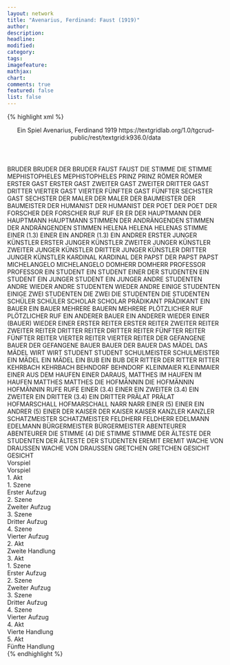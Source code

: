 ```yaml
---
layout: network
title: "Avenarius, Ferdinand: Faust (1919)"
author:
description:
headline:
modified:
category:
tags:
imagefeature: 
mathjax: 
chart: 
comments: true
featured: false
list: false
---
```

{% highlight xml %}
<?xml-model href="https://raw.githubusercontent.com/DLiNa/project/master/rules/lina.rnc"?><?xml-model href="https://raw.githubusercontent.com/DLiNa/project/master/rules/lina.sch"?>
<play xmlns="http://lina.digital">
  <header>
    <title>Faust</title>
    <subtitle>Ein Spiel</subtitle>
    <genretitle/>
    <author>Avenarius, Ferdinand</author>
    <date type="print" when="1919">1919</date>
    <date type="premiere"/>
    <date type="written"/>
    <source>https://textgridlab.org/1.0/tgcrud-public/rest/textgrid:k936.0/data</source>
  </header>
  <personae>
    <character>
      <name>BRUDER</name>
      <alias xml:id="bruder">
        <name>BRUDER</name>
      </alias>
      <alias xml:id="der_bruder">
        <name>DER BRUDER</name>
      </alias>
    </character>
    <character>
      <name>FAUST</name>
      <alias xml:id="faust">
        <name>FAUST</name>
      </alias>
    </character>
    <character>
      <name>DIE STIMME</name>
      <alias xml:id="die_stimme">
        <name>DIE STIMME</name>
      </alias>
    </character>
    <character>
      <name>MEPHISTOPHELES</name>
      <alias xml:id="mephistopheles">
        <name>MEPHISTOPHELES</name>
      </alias>
    </character>
    <character>
      <name>PRINZ</name>
      <alias xml:id="prinz">
        <name>PRINZ</name>
      </alias>
    </character>
    <character>
      <name>RÖMER</name>
      <alias xml:id="römer">
        <name>RÖMER</name>
      </alias>
    </character>
    <character>
      <name>ERSTER GAST</name>
      <alias xml:id="erster_gast">
        <name>ERSTER GAST</name>
      </alias>
    </character>
    <character>
      <name>ZWEITER GAST</name>
      <alias xml:id="zweiter_gast">
        <name>ZWEITER</name>
      </alias>
    </character>
    <character>
      <name>DRITTER GAST</name>
      <alias xml:id="dritter_gast">
        <name>DRITTER</name>
      </alias>
    </character>
    <character>
      <name>VIERTER GAST</name>
      <alias xml:id="vierter_gast">
        <name>VIERTER</name>
      </alias>
    </character>
    <character>
      <name>FÜNFTER GAST</name>
      <alias xml:id="fünfter_gast">
        <name>FÜNFTER</name>
      </alias>
    </character>
    <character>
      <name>SECHSTER GAST</name>
      <alias xml:id="sechster_gast">
        <name>SECHSTER</name>
      </alias>
    </character>
    <character>
      <name>DER MALER</name>
      <alias xml:id="der_maler">
        <name>DER MALER</name>
      </alias>
    </character>
    <character>
      <name>DER BAUMEISTER</name>
      <alias xml:id="der_baumeister">
        <name>DER BAUMEISTER</name>
      </alias>
    </character>
    <character>
      <name>DER HUMANIST</name>
      <alias xml:id="der_humanist">
        <name>DER HUMANIST</name>
      </alias>
    </character>
    <character>
      <name>DER POET</name>
      <alias xml:id="der_poet">
        <name>DER POET</name>
      </alias>
    </character>
    <character>
      <name>DER FORSCHER</name>
      <alias xml:id="der_forscher">
        <name>DER FORSCHER</name>
      </alias>
    </character>
    <character>
      <name>RUF</name>
      <alias xml:id="ruf">
        <name>RUF</name>
      </alias>
    </character>
    <character>
      <name>ER</name>
      <alias xml:id="er">
        <name>ER</name>
      </alias>
    </character>
    <character>
      <name>DER HAUPTMANN</name>
      <alias xml:id="der_hauptmann">
        <name>DER HAUPTMANN</name>
      </alias>
      <alias xml:id="hauptmann">
        <name>HAUPTMANN</name>
      </alias>
    </character>
    <character>
      <name>STIMMEN DER ANDRÄNGENDEN</name>
      <alias xml:id="stimmen_der_andrängenden">
        <name>STIMMEN DER ANDRÄNGENDEN</name>
      </alias>
      <alias xml:id="stimmen">
        <name>STIMMEN</name>
      </alias>
    </character>
    <character>
      <name>HELENA</name>
      <alias xml:id="helena">
        <name>HELENA</name>
      </alias>
      <alias xml:id="helenas_stimme">
        <name>HELENAS STIMME</name>
      </alias>
    </character>
    <character>
      <name>EINER (1.3)</name>
      <alias xml:id="einer_1.3">
        <name>EINER</name>
      </alias>
    </character>
    <character>
      <name>EIN ANDRER (1.3)</name>
      <alias xml:id="ein_andrer_1.3">
        <name>EIN ANDRER</name>
      </alias>
    </character>
    <character>
      <name>ERSTER JUNGER KÜNSTLER</name>
      <alias xml:id="erster_junger_künstler">
        <name>ERSTER JUNGER KÜNSTLER</name>
      </alias>
    </character>
    <character>
      <name>ZWEITER JUNGER KÜNSTLER</name>
      <alias xml:id="zweiter_junger_künstler">
        <name>ZWEITER JUNGER KÜNSTLER</name>
      </alias>
    </character>
    <character>
      <name>DRITTER JUNGER KÜNSTLER</name>
      <alias xml:id="dritter_junger_künstler">
        <name>DRITTER JUNGER KÜNSTLER</name>
      </alias>
    </character>
    <character>
      <name>KARDINAL</name>
      <alias xml:id="kardinal">
        <name>KARDINAL</name>
      </alias>
    </character>
    <character>
      <name>DER PAPST</name>
      <alias xml:id="der_papst">
        <name>DER PAPST</name>
      </alias>
      <alias xml:id="papst">
        <name>PAPST</name>
      </alias>
    </character>
    <character>
      <name>MICHELANGELO</name>
      <alias xml:id="michelangelo">
        <name>MICHELANGELO</name>
      </alias>
    </character>
    <character>
      <name>DOMHERR</name>
      <alias xml:id="domherr">
        <name>DOMHERR</name>
      </alias>
    </character>
    <character>
      <name>PROFESSOR</name>
      <alias xml:id="professor">
        <name>PROFESSOR</name>
      </alias>
    </character>
    <character>
      <name>EIN STUDENT</name>
      <alias xml:id="ein_student">
        <name>EIN STUDENT</name>
      </alias>
    </character>
    <character>
      <name>EINER DER STUDENTEN</name>
      <alias xml:id="einer_der_studenten">
        <name>EIN STUDENT</name>
      </alias>
    </character>
    <character>
      <name>EIN JUNGER STUDENT</name>
      <alias xml:id="ein_junger">
        <name>EIN JUNGER</name>
      </alias>
    </character>
    <character>
      <name>ANDRE STUDENTEN</name>
      <alias xml:id="andre">
        <name>ANDRE</name>
      </alias>
    </character>
    <character>
      <name>WIEDER ANDRE STUDENTEN</name>
      <alias xml:id="wieder_andre">
        <name>WIEDER ANDRE</name>
      </alias>
    </character>
    <character>
      <name>EINIGE STUDENTEN</name>
      <alias xml:id="einige">
        <name>EINIGE</name>
      </alias>
    </character>
    <character>
      <name>ZWEI STUDENTEN</name>
      <alias xml:id="die_zwei">
        <name>DIE ZWEI</name>
      </alias>
    </character>
    <character>
      <name>DIE STUDENTEN</name>
      <alias xml:id="die_studenten">
        <name>DIE STUDENTEN</name>
      </alias>
    </character>
    <character>
      <name>SCHÜLER</name>
      <alias xml:id="schüler">
        <name>SCHÜLER</name>
      </alias>
    </character>
    <character>
      <name>SCHOLAR</name>
      <alias xml:id="scholar">
        <name>SCHOLAR</name>
      </alias>
    </character>
    <character>
      <name>PRÄDIKANT</name>
      <alias xml:id="prädikant">
        <name>PRÄDIKANT</name>
      </alias>
    </character>
    <character>
      <name>EIN BAUER</name>
      <alias xml:id="ein_bauer">
        <name>EIN BAUER</name>
      </alias>
    </character>
    <character>
      <name>MEHRERE BAUERN</name>
      <alias xml:id="mehrere">
        <name>MEHRERE</name>
      </alias>
    </character>
    <character>
      <name>PLÖTZLICHER RUF</name>
      <alias xml:id="plötzlicher_ruf">
        <name>PLÖTZLICHER RUF</name>
      </alias>
    </character>
    <character>
      <name>EIN ANDERER BAUER</name>
      <alias xml:id="ein_anderer">
        <name>EIN ANDERER</name>
      </alias>
    </character>
    <character>
      <name>WIEDER EINER (BAUER)</name>
      <alias xml:id="wieder_einer">
        <name>WIEDER EINER</name>
      </alias>
    </character>
    <character>
      <name>ERSTER REITER</name>
      <alias xml:id="erster_reiter">
        <name>ERSTER REITER</name>
      </alias>
    </character>
    <character>
      <name>ZWEITER REITER</name>
      <alias xml:id="zweiter_reiter">
        <name>ZWEITER REITER</name>
      </alias>
    </character>
    <character>
      <name>DRITTER REITER</name>
      <alias xml:id="dritter_reiter">
        <name>DRITTER REITER</name>
      </alias>
    </character>
    <character>
      <name>FÜNFTER REITER</name>
      <alias xml:id="fünfter_reiter">
        <name>FÜNFTER REITER</name>
      </alias>
    </character>
    <character>
      <name>VIERTER REITER</name>
      <alias xml:id="vierter_reiter">
        <name>VIERTER REITER</name>
      </alias>
    </character>
    <character>
      <name>DER GEFANGENE BAUER</name>
      <alias xml:id="der_gefangene_bauer">
        <name>DER GEFANGENE BAUER</name>
      </alias>
      <alias xml:id="bauer">
        <name>BAUER</name>
      </alias>
      <alias xml:id="der_bauer">
        <name>DER BAUER</name>
      </alias>
    </character>
    <character>
      <name>DAS MÄDEL</name>
      <alias xml:id="das_mädel">
        <name>DAS MÄDEL</name>
      </alias>
    </character>
    <character>
      <name>WIRT</name>
      <alias xml:id="wirt">
        <name>WIRT</name>
      </alias>
    </character>
    <character>
      <name>STUDENT</name>
      <alias xml:id="student">
        <name>STUDENT</name>
      </alias>
    </character>
    <character>
      <name>SCHULMEISTER</name>
      <alias xml:id="schulmeister">
        <name>SCHULMEISTER</name>
      </alias>
    </character>
    <character>
      <name>EIN MÄDEL</name>
      <alias xml:id="ein_mädel">
        <name>EIN MÄDEL</name>
      </alias>
    </character>
    <character>
      <name>EIN BUB</name>
      <alias xml:id="ein_bub">
        <name>EIN BUB</name>
      </alias>
    </character>
    <character>
      <name>DER RITTER</name>
      <alias xml:id="der_ritter">
        <name>DER RITTER</name>
      </alias>
      <alias xml:id="ritter">
        <name>RITTER</name>
      </alias>
    </character>
    <character>
      <name>KEHRBACH</name>
      <alias xml:id="kehrbach">
        <name>KEHRBACH</name>
      </alias>
    </character>
    <character>
      <name>BEHNDORF</name>
      <alias xml:id="behndorf">
        <name>BEHNDORF</name>
      </alias>
    </character>
    <character>
      <name>KLEINMAIER</name>
      <alias xml:id="kleinmaier">
        <name>KLEINMAIER</name>
      </alias>
    </character>
    <character>
      <name>EINER AUS DEM HAUFEN</name>
      <alias xml:id="einer_daraus">
        <name>EINER DARAUS, MATTHES</name>
      </alias>
    </character>
    <character>
      <name>IM HAUFEN</name>
      <alias xml:id="im_haufen">
        <name>IM HAUFEN</name>
      </alias>
    </character>
    <character>
      <name>MATTHES</name>
      <alias xml:id="matthes">
        <name>MATTHES</name>
      </alias>
    </character>
    <character>
      <name>DIE HOFMÄNNIN</name>
      <alias xml:id="die_hofmännin">
        <name>DIE HOFMÄNNIN</name>
      </alias>
      <alias xml:id="hofmännin">
        <name>HOFMÄNNIN</name>
      </alias>
    </character>
    <character>
      <name>RUFE</name>
      <alias xml:id="rufe">
        <name>RUFE</name>
      </alias>
    </character>
    <character>
      <name>EINER (3.4)</name>
      <alias xml:id="einer_3.4">
        <name>EINER</name>
      </alias>
    </character>
    <character>
      <name>EIN ZWEITER (3.4)</name>
      <alias xml:id="ein_zweiter_3.4">
        <name>EIN ZWEITER</name>
      </alias>
    </character>
    <character>
      <name>EIN DRITTER (3.4)</name>
      <alias xml:id="ein_dritter_3.4">
        <name>EIN DRITTER</name>
      </alias>
    </character>
    <character>
      <name>PRÄLAT</name>
      <alias xml:id="prälat">
        <name>PRÄLAT</name>
      </alias>
    </character>
    <character>
      <name>HOFMARSCHALL</name>
      <alias xml:id="hofmarschall">
        <name>HOFMARSCHALL</name>
      </alias>
    </character>
    <character>
      <name>NARR</name>
      <alias xml:id="narr">
        <name>NARR</name>
      </alias>
    </character>
    <character>
      <name>EINER (5)</name>
      <alias xml:id="einer_5">
        <name>EINER</name>
      </alias>
    </character>
    <character>
      <name>EIN ANDRER (5)</name>
      <alias xml:id="ein_andrer_5">
        <name>EINER</name>
      </alias>
    </character>
    <character>
      <name>DER KAISER</name>
      <alias xml:id="der_kaiser">
        <name>DER KAISER</name>
      </alias>
      <alias xml:id="kaiser">
        <name>KAISER</name>
      </alias>
    </character>
    <character>
      <name>KANZLER</name>
      <alias xml:id="kanzler">
        <name>KANZLER</name>
      </alias>
    </character>
    <character>
      <name>SCHATZMEISTER</name>
      <alias xml:id="schatzmeister">
        <name>SCHATZMEISTER</name>
      </alias>
    </character>
    <character>
      <name>FELDHERR</name>
      <alias xml:id="feldherr">
        <name>FELDHERR</name>
      </alias>
    </character>
    <character>
      <name>EDELMANN</name>
      <alias xml:id="edelmann">
        <name>EDELMANN</name>
      </alias>
    </character>
    <character>
      <name>BÜRGERMEISTER</name>
      <alias xml:id="bürgermeister">
        <name>BÜRGERMEISTER</name>
      </alias>
    </character>
    <character>
      <name>ABENTEURER</name>
      <alias xml:id="abenteurer">
        <name>ABENTEURER</name>
      </alias>
    </character>
    <character>
      <name>DIE STIMME (4)</name>
      <alias xml:id="die_stimme_4">
        <name>DIE STIMME</name>
      </alias>
      <alias xml:id="stimme_4">
        <name>STIMME</name>
      </alias>
    </character>
    <character>
      <name>DER ÄLTESTE DER STUDENTEN</name>
      <alias xml:id="der_älteste_der_studenten">
        <name>DER ÄLTESTE DER STUDENTEN</name>
      </alias>
    </character>
    <character>
      <name>EREMIT</name>
      <alias xml:id="eremit">
        <name>EREMIT</name>
      </alias>
    </character>
    <character>
      <name>WACHE VON DRAUSSEN</name>
      <alias xml:id="wache_von_draussen">
        <name>WACHE VON DRAUSSEN</name>
      </alias>
    </character>
    <character>
      <name>GRETCHEN</name>
      <alias xml:id="gretchen">
        <name>GRETCHEN</name>
      </alias>
    </character>
    <character>
      <name>GESICHT</name>
      <alias xml:id="gesicht">
        <name>GESICHT</name>
      </alias>
    </character>
  </personae>
  <text>
    <div>
      <head>Vorspiel</head>
      <div>
        <head>Vorspiel</head>
        <sp who="#bruder">
          <amount n="4" unit="speech_acts"/>
          <amount n="263" unit="words"/>
          <amount n="35" unit="lines"/>
          <amount n="1411" unit="chars"/>
        </sp>
        <sp who="#faust">
          <amount n="5" unit="speech_acts"/>
          <amount n="142" unit="words"/>
          <amount n="18" unit="lines"/>
          <amount n="737" unit="chars"/>
        </sp>
        <sp who="#die_stimme">
          <amount n="1" unit="speech_acts"/>
          <amount n="251" unit="words"/>
          <amount n="41" unit="lines"/>
          <amount n="1276" unit="chars"/>
        </sp>
        <sp who="#mephistopheles">
          <amount n="2" unit="speech_acts"/>
          <amount n="636" unit="words"/>
          <amount n="85" unit="lines"/>
          <amount n="3400" unit="chars"/>
        </sp>
      </div>
    </div>
    <div>
      <head>1. Akt</head>
      <div>
        <head>1. Szene</head>
        <div>
          <head>Erster Aufzug</head>
          <sp who="#prinz">
            <amount n="22" unit="speech_acts"/>
            <amount n="927" unit="words"/>
            <amount n="122" unit="lines"/>
            <amount n="4805" unit="chars"/>
          </sp>
          <sp who="#römer">
            <amount n="2" unit="speech_acts"/>
            <amount n="89" unit="words"/>
            <amount n="13" unit="lines"/>
            <amount n="486" unit="chars"/>
          </sp>
          <sp who="#faust">
            <amount n="19" unit="speech_acts"/>
            <amount n="739" unit="words"/>
            <amount n="97" unit="lines"/>
            <amount n="3800" unit="chars"/>
          </sp>
          <sp who="#erster_gast">
            <amount n="1" unit="speech_acts"/>
            <amount n="53" unit="words"/>
            <amount n="7" unit="lines"/>
            <amount n="269" unit="chars"/>
          </sp>
          <sp who="#zweiter_gast">
            <amount n="1" unit="speech_acts"/>
            <amount n="142" unit="words"/>
            <amount n="17" unit="lines"/>
            <amount n="706" unit="chars"/>
          </sp>
          <sp who="#dritter_gast">
            <amount n="2" unit="speech_acts"/>
            <amount n="60" unit="words"/>
            <amount n="9" unit="lines"/>
            <amount n="319" unit="chars"/>
          </sp>
          <sp who="#vierter_gast">
            <amount n="2" unit="speech_acts"/>
            <amount n="54" unit="words"/>
            <amount n="9" unit="lines"/>
            <amount n="274" unit="chars"/>
          </sp>
          <sp who="#fünfter_gast">
            <amount n="1" unit="speech_acts"/>
            <amount n="108" unit="words"/>
            <amount n="15" unit="lines"/>
            <amount n="593" unit="chars"/>
          </sp>
          <sp who="#sechster_gast">
            <amount n="1" unit="speech_acts"/>
            <amount n="41" unit="words"/>
            <amount n="6" unit="lines"/>
            <amount n="211" unit="chars"/>
          </sp>
          <sp who="#der_maler">
            <amount n="2" unit="speech_acts"/>
            <amount n="95" unit="words"/>
            <amount n="12" unit="lines"/>
            <amount n="471" unit="chars"/>
          </sp>
          <sp who="#der_baumeister">
            <amount n="1" unit="speech_acts"/>
            <amount n="40" unit="words"/>
            <amount n="6" unit="lines"/>
            <amount n="238" unit="chars"/>
          </sp>
          <sp who="#der_humanist">
            <amount n="1" unit="speech_acts"/>
            <amount n="9" unit="words"/>
            <amount n="1" unit="lines"/>
            <amount n="44" unit="chars"/>
          </sp>
          <sp who="#der_poet">
            <amount n="1" unit="speech_acts"/>
            <amount n="8" unit="words"/>
            <amount n="1" unit="lines"/>
            <amount n="42" unit="chars"/>
          </sp>
          <sp who="#der_forscher">
            <amount n="1" unit="speech_acts"/>
            <amount n="6" unit="words"/>
            <amount n="1" unit="lines"/>
            <amount n="41" unit="chars"/>
          </sp>
          <sp who="#ruf">
            <amount n="2" unit="speech_acts"/>
            <amount n="5" unit="words"/>
            <amount n="2" unit="lines"/>
            <amount n="27" unit="chars"/>
          </sp>
          <sp who="#er">
            <amount n="2" unit="speech_acts"/>
            <amount n="94" unit="words"/>
            <amount n="14" unit="lines"/>
            <amount n="526" unit="chars"/>
          </sp>
        </div>
      </div>
      <div>
        <head>2. Szene</head>
        <div>
          <head>Zweiter Aufzug</head>
          <sp who="#der_hauptmann">
            <amount n="3" unit="speech_acts"/>
            <amount n="87" unit="words"/>
            <amount n="11" unit="lines"/>
            <amount n="455" unit="chars"/>
          </sp>
          <sp who="#stimmen_der_andrängenden">
            <amount n="1" unit="speech_acts"/>
            <amount n="11" unit="words"/>
            <amount n="2" unit="lines"/>
            <amount n="74" unit="chars"/>
          </sp>
          <sp who="#stimmen">
            <amount n="2" unit="speech_acts"/>
            <amount n="58" unit="words"/>
            <amount n="9" unit="lines"/>
            <amount n="321" unit="chars"/>
          </sp>
          <sp who="#mephistopheles">
            <amount n="4" unit="speech_acts"/>
            <amount n="147" unit="words"/>
            <amount n="21" unit="lines"/>
            <amount n="758" unit="chars"/>
          </sp>
          <sp who="#helenas_stimme">
            <amount n="2" unit="speech_acts"/>
            <amount n="7" unit="words"/>
            <amount n="2" unit="lines"/>
            <amount n="27" unit="chars"/>
          </sp>
          <sp who="#helena">
            <amount n="1" unit="speech_acts"/>
            <amount n="4" unit="words"/>
            <amount n="1" unit="lines"/>
            <amount n="22" unit="chars"/>
          </sp>
        </div>
      </div>
      <div>
        <head>3. Szene</head>
        <div>
          <head>Dritter Aufzug</head>
          <sp who="#mephistopheles">
            <amount n="5" unit="speech_acts"/>
            <amount n="543" unit="words"/>
            <amount n="73" unit="lines"/>
            <amount n="2927" unit="chars"/>
          </sp>
          <sp who="#einer_1.3">
            <amount n="1" unit="speech_acts"/>
            <amount n="3" unit="words"/>
            <amount n="1" unit="lines"/>
            <amount n="16" unit="chars"/>
          </sp>
          <sp who="#ein_andrer_1.3">
            <amount n="1" unit="speech_acts"/>
            <amount n="9" unit="words"/>
            <amount n="2" unit="lines"/>
            <amount n="58" unit="chars"/>
          </sp>
          <sp who="#prinz">
            <amount n="3" unit="speech_acts"/>
            <amount n="288" unit="words"/>
            <amount n="35" unit="lines"/>
            <amount n="1454" unit="chars"/>
          </sp>
          <sp who="#helena">
            <amount n="13" unit="speech_acts"/>
            <amount n="527" unit="words"/>
            <amount n="71" unit="lines"/>
            <amount n="2772" unit="chars"/>
          </sp>
          <sp who="#faust">
            <amount n="9" unit="speech_acts"/>
            <amount n="170" unit="words"/>
            <amount n="23" unit="lines"/>
            <amount n="930" unit="chars"/>
          </sp>
          <sp who="#erster_junger_künstler">
            <amount n="2" unit="speech_acts"/>
            <amount n="69" unit="words"/>
            <amount n="9" unit="lines"/>
            <amount n="341" unit="chars"/>
          </sp>
          <sp who="#zweiter_junger_künstler">
            <amount n="1" unit="speech_acts"/>
            <amount n="44" unit="words"/>
            <amount n="5" unit="lines"/>
            <amount n="221" unit="chars"/>
          </sp>
          <sp who="#dritter_junger_künstler">
            <amount n="2" unit="speech_acts"/>
            <amount n="70" unit="words"/>
            <amount n="10" unit="lines"/>
            <amount n="369" unit="chars"/>
          </sp>
          <sp who="#kardinal">
            <amount n="1" unit="speech_acts"/>
            <amount n="280" unit="words"/>
            <amount n="35" unit="lines"/>
            <amount n="1500" unit="chars"/>
          </sp>
          <sp who="#der_papst">
            <amount n="1" unit="speech_acts"/>
            <amount n="51" unit="words"/>
            <amount n="8" unit="lines"/>
            <amount n="288" unit="chars"/>
          </sp>
          <sp who="#papst">
            <amount n="5" unit="speech_acts"/>
            <amount n="137" unit="words"/>
            <amount n="23" unit="lines"/>
            <amount n="752" unit="chars"/>
          </sp>
        </div>
      </div>
      <div>
        <head>4. Szene</head>
        <div>
          <head>Vierter Aufzug</head>
          <sp who="#bruder">
            <amount n="1" unit="speech_acts"/>
            <amount n="65" unit="words"/>
            <amount n="8" unit="lines"/>
            <amount n="316" unit="chars"/>
          </sp>
          <sp who="#faust">
            <amount n="12" unit="speech_acts"/>
            <amount n="213" unit="words"/>
            <amount n="33" unit="lines"/>
            <amount n="1069" unit="chars"/>
          </sp>
          <sp who="#michelangelo">
            <amount n="12" unit="speech_acts"/>
            <amount n="730" unit="words"/>
            <amount n="98" unit="lines"/>
            <amount n="3856" unit="chars"/>
          </sp>
          <sp who="#der_bruder">
            <amount n="1" unit="speech_acts"/>
            <amount n="14" unit="words"/>
            <amount n="2" unit="lines"/>
            <amount n="86" unit="chars"/>
          </sp>
        </div>
      </div>
    </div>
    <div>
      <head>2. Akt</head>
      <div>
        <head>Zweite Handlung</head>
        <sp who="#faust">
          <amount n="19" unit="speech_acts"/>
          <amount n="574" unit="words"/>
          <amount n="80" unit="lines"/>
          <amount n="2949" unit="chars"/>
        </sp>
        <sp who="#der_bruder">
          <amount n="2" unit="speech_acts"/>
          <amount n="25" unit="words"/>
          <amount n="3" unit="lines"/>
          <amount n="132" unit="chars"/>
        </sp>
        <sp who="#domherr">
          <amount n="11" unit="speech_acts"/>
          <amount n="337" unit="words"/>
          <amount n="46" unit="lines"/>
          <amount n="1751" unit="chars"/>
        </sp>
        <sp who="#bruder">
          <amount n="8" unit="speech_acts"/>
          <amount n="221" unit="words"/>
          <amount n="29" unit="lines"/>
          <amount n="1128" unit="chars"/>
        </sp>
        <sp who="#professor">
          <amount n="36" unit="speech_acts"/>
          <amount n="1843" unit="words"/>
          <amount n="251" unit="lines"/>
          <amount n="9631" unit="chars"/>
        </sp>
        <sp who="#ein_student">
          <amount n="2" unit="speech_acts"/>
          <amount n="12" unit="words"/>
          <amount n="2" unit="lines"/>
          <amount n="80" unit="chars"/>
        </sp>
        <sp who="#ein_junger">
          <amount n="1" unit="speech_acts"/>
          <amount n="8" unit="words"/>
          <amount n="1" unit="lines"/>
          <amount n="43" unit="chars"/>
        </sp>
        <sp who="#andre">
          <amount n="1" unit="speech_acts"/>
          <amount n="5" unit="words"/>
          <amount n="1" unit="lines"/>
          <amount n="23" unit="chars"/>
        </sp>
        <sp who="#wieder_andre">
          <amount n="1" unit="speech_acts"/>
          <amount n="9" unit="words"/>
          <amount n="2" unit="lines"/>
          <amount n="44" unit="chars"/>
        </sp>
        <sp who="#einer_der_studenten">
          <amount n="2" unit="speech_acts"/>
          <amount n="32" unit="words"/>
          <amount n="5" unit="lines"/>
          <amount n="172" unit="chars"/>
        </sp>
        <sp who="#einige">
          <amount n="1" unit="speech_acts"/>
          <amount n="4" unit="words"/>
          <amount n="1" unit="lines"/>
          <amount n="28" unit="chars"/>
        </sp>
        <sp who="#die_zwei">
          <amount n="1" unit="speech_acts"/>
          <amount n="8" unit="words"/>
          <amount n="2" unit="lines"/>
          <amount n="42" unit="chars"/>
        </sp>
        <sp who="#die_studenten">
          <amount n="1" unit="speech_acts"/>
          <amount n="5" unit="words"/>
          <amount n="1" unit="lines"/>
          <amount n="40" unit="chars"/>
        </sp>
        <sp who="#schüler">
          <amount n="1" unit="speech_acts"/>
          <amount n="16" unit="words"/>
          <amount n="2" unit="lines"/>
          <amount n="86" unit="chars"/>
        </sp>
        <sp who="#scholar">
          <amount n="5" unit="speech_acts"/>
          <amount n="130" unit="words"/>
          <amount n="19" unit="lines"/>
          <amount n="683" unit="chars"/>
        </sp>
      </div>
    </div>
    <div>
      <head>3. Akt</head>
      <div>
        <head>1. Szene</head>
        <div>
          <head>Erster Aufzug</head>
          <sp who="#prädikant">
            <amount n="5" unit="speech_acts"/>
            <amount n="479" unit="words"/>
            <amount n="1" unit="lines"/>
            <amount n="2710" unit="chars"/>
          </sp>
          <sp who="#ein_bauer">
            <amount n="3" unit="speech_acts"/>
            <amount n="83" unit="words"/>
            <amount n="1" unit="lines"/>
            <amount n="427" unit="chars"/>
          </sp>
          <sp who="#mehrere">
            <amount n="1" unit="speech_acts"/>
            <amount n="34" unit="words"/>
            <amount n="191" unit="chars"/>
          </sp>
          <sp who="#plötzlicher_ruf">
            <amount n="1" unit="speech_acts"/>
            <amount n="2" unit="words"/>
            <amount n="1" unit="lines"/>
            <amount n="21" unit="chars"/>
          </sp>
          <sp who="#plötzlicher_ruf">
            <amount n="1" unit="speech_acts"/>
            <amount n="3" unit="words"/>
            <amount n="1" unit="lines"/>
            <amount n="12" unit="chars"/>
          </sp>
          <sp who="#ein_anderer">
            <amount n="1" unit="speech_acts"/>
            <amount n="7" unit="words"/>
            <amount n="1" unit="lines"/>
            <amount n="33" unit="chars"/>
          </sp>
          <sp who="#wieder_einer">
            <amount n="1" unit="speech_acts"/>
            <amount n="14" unit="words"/>
            <amount n="1" unit="lines"/>
            <amount n="86" unit="chars"/>
          </sp>
          <sp who="#erster_reiter">
            <amount n="4" unit="speech_acts"/>
            <amount n="172" unit="words"/>
            <amount n="1" unit="lines"/>
            <amount n="963" unit="chars"/>
          </sp>
          <sp who="#zweiter_reiter">
            <amount n="6" unit="speech_acts"/>
            <amount n="118" unit="words"/>
            <amount n="3" unit="lines"/>
            <amount n="632" unit="chars"/>
          </sp>
          <sp who="#dritter_reiter">
            <amount n="5" unit="speech_acts"/>
            <amount n="69" unit="words"/>
            <amount n="4" unit="lines"/>
            <amount n="378" unit="chars"/>
          </sp>
          <sp who="#vierter_reiter #fünfter_reiter">
            <amount n="1" unit="speech_acts"/>
          </sp>
          <sp who="#vierter_reiter">
            <amount n="1" unit="speech_acts"/>
            <amount n="34" unit="words"/>
            <amount n="199" unit="chars"/>
          </sp>
          <sp who="#bauer">
            <amount n="1" unit="speech_acts"/>
            <amount n="5" unit="words"/>
            <amount n="1" unit="lines"/>
            <amount n="38" unit="chars"/>
          </sp>
          <sp who="#vierter_reiter">
            <amount n="1" unit="speech_acts"/>
            <amount n="32" unit="words"/>
            <amount n="156" unit="chars"/>
          </sp>
          <sp who="#der_gefangene_bauer">
            <amount n="1" unit="speech_acts"/>
            <amount n="14" unit="words"/>
            <amount n="1" unit="lines"/>
            <amount n="75" unit="chars"/>
          </sp>
          <sp who="#der_bauer">
            <amount n="1" unit="speech_acts"/>
            <amount n="10" unit="words"/>
            <amount n="1" unit="lines"/>
            <amount n="49" unit="chars"/>
          </sp>
          <sp who="#das_mädel">
            <amount n="2" unit="speech_acts"/>
            <amount n="6" unit="words"/>
            <amount n="2" unit="lines"/>
            <amount n="27" unit="chars"/>
          </sp>
          <sp who="#wirt">
            <amount n="2" unit="speech_acts"/>
            <amount n="35" unit="words"/>
            <amount n="1" unit="lines"/>
            <amount n="185" unit="chars"/>
          </sp>
        </div>
      </div>
      <div>
        <head>2. Szene</head>
        <div>
          <head>Zweiter Aufzug</head>
          <sp who="#domherr">
            <amount n="4" unit="speech_acts"/>
            <amount n="336" unit="words"/>
            <amount n="47" unit="lines"/>
            <amount n="1880" unit="chars"/>
          </sp>
          <sp who="#faust">
            <amount n="8" unit="speech_acts"/>
            <amount n="387" unit="words"/>
            <amount n="51" unit="lines"/>
            <amount n="2012" unit="chars"/>
          </sp>
          <sp who="#ein_student">
            <amount n="2" unit="speech_acts"/>
            <amount n="14" unit="words"/>
            <amount n="3" unit="lines"/>
            <amount n="71" unit="chars"/>
          </sp>
          <sp who="#student">
            <amount n="3" unit="speech_acts"/>
            <amount n="27" unit="words"/>
            <amount n="5" unit="lines"/>
            <amount n="154" unit="chars"/>
          </sp>
        </div>
      </div>
      <div>
        <head>3. Szene</head>
        <div>
          <head>Dritter Aufzug</head>
          <sp who="#schulmeister">
            <amount n="9" unit="speech_acts"/>
            <amount n="401" unit="words"/>
            <amount n="3" unit="lines"/>
            <amount n="2177" unit="chars"/>
          </sp>
          <sp who="#ein_mädel">
            <amount n="1" unit="speech_acts"/>
            <amount n="5" unit="words"/>
            <amount n="1" unit="lines"/>
            <amount n="24" unit="chars"/>
          </sp>
          <sp who="#ein_bub">
            <amount n="1" unit="speech_acts"/>
            <amount n="12" unit="words"/>
            <amount n="1" unit="lines"/>
            <amount n="60" unit="chars"/>
          </sp>
          <sp who="#der_ritter">
            <amount n="1" unit="speech_acts"/>
            <amount n="21" unit="words"/>
            <amount n="117" unit="chars"/>
          </sp>
          <sp who="#faust">
            <amount n="11" unit="speech_acts"/>
            <amount n="91" unit="words"/>
            <amount n="14" unit="lines"/>
            <amount n="523" unit="chars"/>
          </sp>
          <sp who="#ritter">
            <amount n="23" unit="speech_acts"/>
            <amount n="609" unit="words"/>
            <amount n="59" unit="lines"/>
            <amount n="3188" unit="chars"/>
          </sp>
          <sp who="#kehrbach">
            <amount n="11" unit="speech_acts"/>
            <amount n="143" unit="words"/>
            <amount n="20" unit="lines"/>
            <amount n="702" unit="chars"/>
          </sp>
          <sp who="#behndorf">
            <amount n="1" unit="speech_acts"/>
            <amount n="74" unit="words"/>
            <amount n="10" unit="lines"/>
            <amount n="400" unit="chars"/>
          </sp>
          <sp who="#kleinmaier">
            <amount n="3" unit="speech_acts"/>
            <amount n="15" unit="words"/>
            <amount n="3" unit="lines"/>
            <amount n="85" unit="chars"/>
          </sp>
        </div>
      </div>
      <div>
        <head>4. Szene</head>
        <div>
          <head>Vierter Aufzug</head>
          <sp who="#einer_daraus #matthes">
            <amount n="1" unit="speech_acts"/>
            <amount n="131" unit="words"/>
            <amount n="741" unit="chars"/>
          </sp>
          <sp who="#mephistopheles">
            <amount n="19" unit="speech_acts"/>
            <amount n="596" unit="words"/>
            <amount n="60" unit="lines"/>
            <amount n="3272" unit="chars"/>
          </sp>
          <sp who="#im_haufen">
            <amount n="1" unit="speech_acts"/>
            <amount n="13" unit="words"/>
            <amount n="1" unit="lines"/>
            <amount n="66" unit="chars"/>
          </sp>
          <sp who="#matthes">
            <amount n="1" unit="speech_acts"/>
            <amount n="7" unit="words"/>
            <amount n="1" unit="lines"/>
            <amount n="41" unit="chars"/>
          </sp>
          <sp who="#die_hofmännin">
            <amount n="1" unit="speech_acts"/>
            <amount n="17" unit="words"/>
            <amount n="1" unit="lines"/>
            <amount n="92" unit="chars"/>
          </sp>
          <sp who="#hofmännin">
            <amount n="5" unit="speech_acts"/>
            <amount n="113" unit="words"/>
            <amount n="9" unit="lines"/>
            <amount n="729" unit="chars"/>
          </sp>
          <sp who="#rufe">
            <amount n="1" unit="speech_acts"/>
            <amount n="12" unit="words"/>
            <amount n="1" unit="lines"/>
            <amount n="79" unit="chars"/>
          </sp>
          <sp who="#ein_zweiter_3.4">
            <amount n="1" unit="speech_acts"/>
            <amount n="19" unit="words"/>
            <amount n="1" unit="lines"/>
            <amount n="97" unit="chars"/>
          </sp>
          <sp who="#ein_dritter_3.4">
            <amount n="1" unit="speech_acts"/>
            <amount n="19" unit="words"/>
            <amount n="126" unit="chars"/>
          </sp>
          <sp who="#einer_3.4">
            <amount n="2" unit="speech_acts"/>
            <amount n="29" unit="words"/>
            <amount n="2" unit="lines"/>
            <amount n="174" unit="chars"/>
          </sp>
          <sp who="#faust">
            <amount n="8" unit="speech_acts"/>
            <amount n="294" unit="words"/>
            <amount n="38" unit="lines"/>
            <amount n="1505" unit="chars"/>
          </sp>
          <sp who="#kehrbach">
            <amount n="1" unit="speech_acts"/>
            <amount n="10" unit="words"/>
            <amount n="2" unit="lines"/>
            <amount n="52" unit="chars"/>
          </sp>
        </div>
      </div>
    </div>
    <div>
      <head>4. Akt</head>
      <div>
        <head>Vierte Handlung</head>
        <sp who="#prälat">
          <amount n="15" unit="speech_acts"/>
          <amount n="438" unit="words"/>
          <amount n="62" unit="lines"/>
          <amount n="2360" unit="chars"/>
        </sp>
        <sp who="#hofmarschall">
          <amount n="6" unit="speech_acts"/>
          <amount n="53" unit="words"/>
          <amount n="9" unit="lines"/>
          <amount n="251" unit="chars"/>
        </sp>
        <sp who="#hauptmann">
          <amount n="9" unit="speech_acts"/>
          <amount n="475" unit="words"/>
          <amount n="60" unit="lines"/>
          <amount n="2486" unit="chars"/>
        </sp>
        <sp who="#narr">
          <amount n="21" unit="speech_acts"/>
          <amount n="295" unit="words"/>
          <amount n="45" unit="lines"/>
          <amount n="1585" unit="chars"/>
        </sp>
        <sp who="#der_kaiser">
          <amount n="1" unit="speech_acts"/>
          <amount n="11" unit="words"/>
          <amount n="2" unit="lines"/>
          <amount n="63" unit="chars"/>
        </sp>
        <sp who="#kaiser">
          <amount n="31" unit="speech_acts"/>
          <amount n="469" unit="words"/>
          <amount n="70" unit="lines"/>
          <amount n="2449" unit="chars"/>
        </sp>
        <sp who="#kanzler">
          <amount n="52" unit="speech_acts"/>
          <amount n="1449" unit="words"/>
          <amount n="205" unit="lines"/>
          <amount n="7604" unit="chars"/>
        </sp>
        <sp who="#schatzmeister">
          <amount n="5" unit="speech_acts"/>
          <amount n="243" unit="words"/>
          <amount n="32" unit="lines"/>
          <amount n="1283" unit="chars"/>
        </sp>
        <sp who="#feldherr">
          <amount n="1" unit="speech_acts"/>
          <amount n="7" unit="words"/>
          <amount n="1" unit="lines"/>
          <amount n="41" unit="chars"/>
        </sp>
        <sp who="#edelmann">
          <amount n="3" unit="speech_acts"/>
          <amount n="77" unit="words"/>
          <amount n="11" unit="lines"/>
          <amount n="374" unit="chars"/>
        </sp>
        <sp who="#bürgermeister">
          <amount n="1" unit="speech_acts"/>
          <amount n="20" unit="words"/>
          <amount n="3" unit="lines"/>
          <amount n="98" unit="chars"/>
        </sp>
        <sp who="#abenteurer">
          <amount n="14" unit="speech_acts"/>
          <amount n="698" unit="words"/>
          <amount n="92" unit="lines"/>
          <amount n="3611" unit="chars"/>
        </sp>
        <sp who="#faust">
          <amount n="37" unit="speech_acts"/>
          <amount n="972" unit="words"/>
          <amount n="131" unit="lines"/>
          <amount n="4914" unit="chars"/>
        </sp>
        <sp who="#die_stimme_4">
          <amount n="1" unit="speech_acts"/>
          <amount n="61" unit="words"/>
          <amount n="10" unit="lines"/>
          <amount n="304" unit="chars"/>
        </sp>
        <sp who="#stimme_4">
          <amount n="7" unit="speech_acts"/>
          <amount n="145" unit="words"/>
          <amount n="22" unit="lines"/>
          <amount n="768" unit="chars"/>
        </sp>
      </div>
    </div>
    <div>
      <head>5. Akt</head>
      <div>
        <head>Fünfte Handlung</head>
        <sp who="#der_ritter">
          <amount n="1" unit="speech_acts"/>
          <amount n="20" unit="words"/>
          <amount n="3" unit="lines"/>
          <amount n="115" unit="chars"/>
        </sp>
        <sp who="#der_älteste_der_studenten">
          <amount n="1" unit="speech_acts"/>
          <amount n="8" unit="words"/>
          <amount n="1" unit="lines"/>
          <amount n="46" unit="chars"/>
        </sp>
        <sp who="#ritter">
          <amount n="14" unit="speech_acts"/>
          <amount n="663" unit="words"/>
          <amount n="97" unit="lines"/>
          <amount n="3594" unit="chars"/>
        </sp>
        <sp who="#schulmeister">
          <amount n="8" unit="speech_acts"/>
          <amount n="235" unit="words"/>
          <amount n="32" unit="lines"/>
          <amount n="1308" unit="chars"/>
        </sp>
        <sp who="#eremit">
          <amount n="2" unit="speech_acts"/>
          <amount n="10" unit="words"/>
          <amount n="2" unit="lines"/>
          <amount n="52" unit="chars"/>
        </sp>
        <sp who="#faust">
          <amount n="36" unit="speech_acts"/>
          <amount n="620" unit="words"/>
          <amount n="100" unit="lines"/>
          <amount n="3317" unit="chars"/>
        </sp>
        <sp who="#wache_von_draussen">
          <amount n="1" unit="speech_acts"/>
          <amount n="10" unit="words"/>
          <amount n="2" unit="lines"/>
          <amount n="48" unit="chars"/>
        </sp>
        <sp who="#bruder">
          <amount n="2" unit="speech_acts"/>
          <amount n="141" unit="words"/>
          <amount n="17" unit="lines"/>
          <amount n="706" unit="chars"/>
        </sp>
        <sp who="#einer_5">
          <amount n="2" unit="speech_acts"/>
          <amount n="21" unit="words"/>
          <amount n="3" unit="lines"/>
          <amount n="110" unit="chars"/>
        </sp>
        <sp who="#ein_andrer_5">
          <amount n="1" unit="speech_acts"/>
          <amount n="17" unit="words"/>
          <amount n="2" unit="lines"/>
          <amount n="84" unit="chars"/>
        </sp>
        <sp who="#gretchen">
          <amount n="2" unit="speech_acts"/>
          <amount n="140" unit="words"/>
          <amount n="25" unit="lines"/>
          <amount n="738" unit="chars"/>
        </sp>
        <sp who="#mephistopheles">
          <amount n="20" unit="speech_acts"/>
          <amount n="1080" unit="words"/>
          <amount n="205" unit="lines"/>
          <amount n="5657" unit="chars"/>
        </sp>
        <sp who="#gesicht">
          <amount n="6" unit="speech_acts"/>
          <amount n="75" unit="words"/>
          <amount n="17" unit="lines"/>
          <amount n="417" unit="chars"/>
        </sp>
      </div>
    </div>
  </text>
</play>
{% endhighlight %}